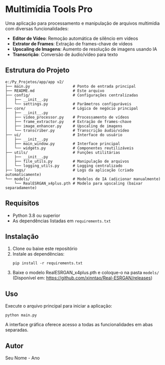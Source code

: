 # Multimídia Tools Pro

Uma aplicação para processamento e manipulação de arquivos multimídia com diversas funcionalidades:

- **Editor de Vídeo**: Remoção automática de silêncio em vídeos
- **Extrator de Frames**: Extração de frames-chave de vídeos
- **Upscaling de Imagens**: Aumento de resolução de imagens usando IA
- **Transcrição**: Conversão de áudio/vídeo para texto

## Estrutura do Projeto

```
e:/Py_Projetos/app/app v2/
├── main.py                   # Ponto de entrada principal
├── README.md                 # Este arquivo
├── config/                   # Configurações centralizadas
│   ├── __init__.py
│   └── settings.py           # Parâmetros configuráveis
├── core/                     # Lógica de negócio principal
│   ├── __init__.py
│   ├── video_processor.py    # Processamento de vídeos
│   ├── frame_extractor.py    # Extração de frames-chave
│   ├── image_enhancer.py     # Upscaling de imagens
│   └── transcriber.py        # Transcrição áudio/vídeo
├── ui/                       # Interface do usuário
│   ├── __init__.py
│   ├── main_window.py        # Interface principal
│   └── widgets.py            # Componentes reutilizáveis
├── utils/                    # Funções utilitárias
│   ├── __init__.py
│   ├── file_utils.py         # Manipulação de arquivos
│   └── logging_utils.py      # Logging centralizado
├── logs/                     # Logs da aplicação (criado automaticamente)
└── models/                   # Modelos de IA (adicionar manualmente)
    └── RealESRGAN_x4plus.pth # Modelo para upscaling (baixar separadamente)
```

## Requisitos

- Python 3.8 ou superior
- As dependências listadas em `requirements.txt`

## Instalação

1. Clone ou baixe este repositório
2. Instale as dependências:
   ```
   pip install -r requirements.txt
   ```
3. Baixe o modelo RealESRGAN_x4plus.pth e coloque-o na pasta `models/`
   (Disponível em: https://github.com/xinntao/Real-ESRGAN/releases)

## Uso

Execute o arquivo principal para iniciar a aplicação:
```
python main.py
```

A interface gráfica oferece acesso a todas as funcionalidades em abas separadas.

## Autor

Seu Nome - Ano
